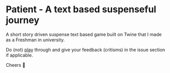 # Patient - A text based suspenseful journey

A short story driven suspense text based game built on Twine that I made as a Freshman in university. 

Do (not) [play] through and give your feedback (critisms) in the issue section if applicable. 

Cheers 🎉

[play]: https://patient-the-game.onrender.com
